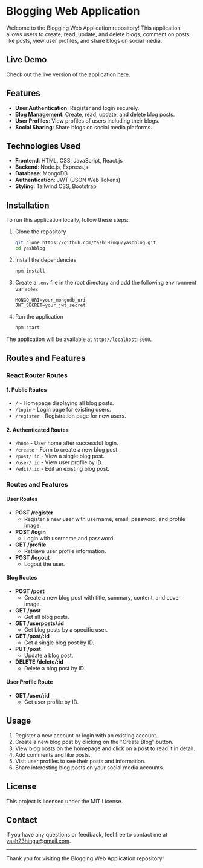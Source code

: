 # Blogging Web Application

Welcome to the Blogging Web Application repository! This application allows users to create, read, update, and delete blogs, comment on posts, like posts, view user profiles, and share blogs on social media.

## Live Demo

Check out the live version of the application [here](https://yashblog.vercel.app/).

## Features

- **User Authentication**: Register and login securely.
- **Blog Management**: Create, read, update, and delete blog posts.
- **User Profiles**: View profiles of users including their blogs.
- **Social Sharing**: Share blogs on social media platforms.

## Technologies Used

- **Frontend**: HTML, CSS, JavaScript, React.js
- **Backend**: Node.js, Express.js
- **Database**: MongoDB
- **Authentication**: JWT (JSON Web Tokens)
- **Styling**: Tailwind CSS, Bootstrap

## Installation

To run this application locally, follow these steps:

1. Clone the repository
    ```bash
    git clone https://github.com/Yash1Hingu/yashblog.git
    cd yashblog
    ```

2. Install the dependencies
    ```bash
    npm install
    ```

3. Create a `.env` file in the root directory and add the following environment variables
    ```
    MONGO_URI=your_mongodb_uri
    JWT_SECRET=your_jwt_secret
    ```

4. Run the application
    ```bash
    npm start
    ```

The application will be available at `http://localhost:3000`.

## Routes and Features

### React Router Routes

#### 1. **Public Routes**
- `/` - Homepage displaying all blog posts.
- `/login` - Login page for existing users.
- `/register` - Registration page for new users.

#### 2. **Authenticated Routes**
- `/home` - User home after successful login.
- `/create` - Form to create a new blog post.
- `/post/:id` - View a single blog post.
- `/user/:id` - View user profile by ID.
- `/edit/:id` - Edit an existing blog post.

### Routes and Features

#### User Routes

- **POST /register**
  - Register a new user with username, email, password, and profile image.
- **POST /login**
  - Login with username and password.
- **GET /profile**
  - Retrieve user profile information.
- **POST /logout**
  - Logout the user.

#### Blog Routes

- **POST /post**
  - Create a new blog post with title, summary, content, and cover image.
- **GET /post**
  - Get all blog posts.
- **GET /userposts/:id**
  - Get blog posts by a specific user.
- **GET /post/:id**
  - Get a single blog post by ID.
- **PUT /post**
  - Update a blog post.
- **DELETE /delete/:id**
  - Delete a blog post by ID.

#### User Profile Route

- **GET /user/:id**
  - Get user profile by ID.

## Usage

1. Register a new account or login with an existing account.
2. Create a new blog post by clicking on the "Create Blog" button.
3. View blog posts on the homepage and click on a post to read it in detail.
4. Add comments and like posts.
5. Visit user profiles to see their posts and information.
6. Share interesting blog posts on your social media accounts.

## License

This project is licensed under the MIT License.

## Contact

If you have any questions or feedback, feel free to contact me at yash23hingu@gmail.com.

---

Thank you for visiting the Blogging Web Application repository!
